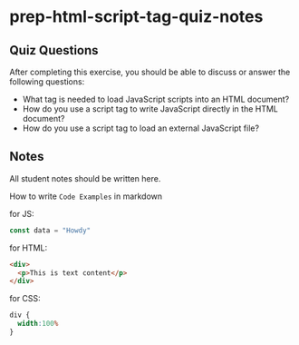# prep-html-script-tag-quiz-notes

## Quiz Questions

After completing this exercise, you should be able to discuss or answer the following questions:

- What tag is needed to load JavaScript scripts into an HTML document?
  <script src="URL"></script>
- How do you use a script tag to write JavaScript directly in the HTML document?
  <script>
    //code or message
  </script>
- How do you use a script tag to load an external JavaScript file?
  <script src="URL"></script>
## Notes

All student notes should be written here.


How to write `Code Examples` in markdown

for JS:
```javascript
const data = "Howdy"
```

for HTML:
```html
<div>
  <p>This is text content</p>
</div>
```

for CSS:
```css
div {
  width:100%
}
```
